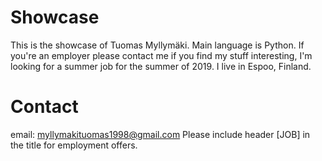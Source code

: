 # Showcase

This is the showcase of Tuomas Myllymäki. Main language is Python. If you're an employer please contact me if you find my stuff interesting, I'm looking for a summer job for the summer of 2019. I live in Espoo, Finland.

# Contact
email: myllymakituomas1998@gmail.com
Please include header [JOB] in the title for employment offers.
